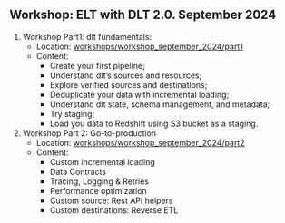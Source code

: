 ## Workshop: ELT with DLT 2.0. September 2024

1. Workshop Part1:  dlt fundamentals:
   - Location: [workshops/workshop_september_2024/part1](part1)
   - Content:
       - Create your first pipeline;
       - Understand dlt’s sources and resources;
       - Explore verified sources and destinations;
       - Deduplicate your data with incremental loading;
       - Understand dlt state, schema management, and metadata;
       - Try staging;
       - Load you data to Redshift using S3 bucket as a staging.
2. Workshop Part 2: Go-to-production
   - Location: [workshops/workshop_september_2024/part2](part2)
   - Content:
     - Custom incremental loading
     - Data Contracts
     - Tracing, Logging & Retries
     - Performance optimization
     - Custom source: Rest API helpers
     - Custom destinations: Reverse ETL

